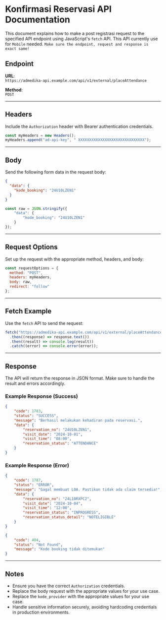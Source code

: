 
# Konfirmasi Reservasi API Documentation

This document explains how to make a post registrasi request to the specified API endpoint using JavaScript's `fetch` API. 
 This API currently use for `Mobile` needed.
`Make sure the endpoint, request and response is exact same!`

## Endpoint

**URL**:  
`https://admedika-api.example.com/api/v1/external/placeAttendance`

**Method**:  
`POST`

---

## Headers

Include the `Authorization` header with Bearer authentication credentials.

```javascript
const myHeaders = new Headers();
myHeaders.append("ad-api-key", " XXXXXXXXXXXXXXXXXXXXXXXXXXXXXX");
```

---

## Body

Send the following form data in the request body:

```json
{
  "data": {
    "kode_booking": "24U10LZEN1"
  }
}
```

```javascript
const raw = JSON.stringify({
    "data": {
        "kode_booking": "24U10LZEN1"
    }
});
```

---

## Request Options

Set up the request with the appropriate method, headers, and body:

```javascript
const requestOptions = {
  method: "POST",
  headers: myHeaders,
  body: raw,
  redirect: "follow"
};
```

---

## Fetch Example

Use the `fetch` API to send the request:

```javascript
fetch("https://admedika-api.example.com/api/v1/external/placeAttendance", requestOptions)
  .then((response) => response.text())
  .then((result) => console.log(result))
  .catch((error) => console.error(error));
```

---

## Response

The API will return the response in JSON format. Make sure to handle the result and errors accordingly.

### Example Response (Success)
```json
{
    "code": 1783,
    "status": "SUCCESS",
    "message": "Berhasil melakukan kehadiran pada reservasi.",
    "data": {
        "reservation_no": "24U10LZEN1",
        "visit_date": "2024-10-01",
        "visit_time": "08:00",
        "reservation_status": "ATTENDANCE"
    }
}
```

### Example Response (Error)
```json
{
    "code": 1787,
    "status": "ERROR",
    "message": "Gagal membuat LOA. Pastikan tidak ada claim tersedia!",
    "data": {
        "reservation_no": "24L10RXPC2",
        "visit_date": "2024-10-04",
        "visit_time": "12:00",
        "reservation_status": "INPROGRESS",
        "reservation_status_detail": "NOTELIGIBLE"
    }
}
```
```json
{
    "code": 404,
    "status": "Not Found",
    "message": "Kode booking tidak ditemukan"
}
```

---

## Notes
- Ensure you have the correct `Authorization` credentials.
- Replace the body request with the appropriate values for your use case.
- Replace the `kode_provider` with the appropriate values for your use case.
- Handle sensitive information securely, avoiding hardcoding credentials in production environments.
